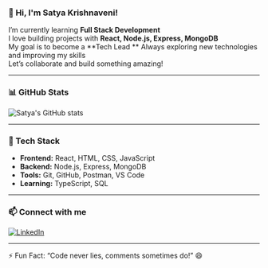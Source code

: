 ### 👋 Hi, I'm Satya Krishnaveni!

 I’m currently learning **Full Stack Development**  
 I love building projects with **React, Node.js, Express, MongoDB**  
 My goal is to become a **Tech Lead ** 
 Always exploring new technologies and improving my skills  
 Let’s collaborate and build something amazing!

---

### 📊 GitHub Stats

![Satya's GitHub stats](https://github-readme-stats.vercel.app/api?username=satyakrishnaveni&show_icons=true&theme=radical)

---

### 💼 Tech Stack

- **Frontend:** React, HTML, CSS, JavaScript  
- **Backend:** Node.js, Express, MongoDB  
- **Tools:** Git, GitHub, Postman, VS Code  
- **Learning:** TypeScript, SQL

---

### 📫 Connect with me

[![LinkedIn](https://img.shields.io/badge/LinkedIn-blue?style=for-the-badge&logo=linkedin)](https://linkedin.com/in/your-linkedin)  


---

⚡ Fun Fact: “Code never lies, comments sometimes do!” 😄


